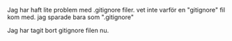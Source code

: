 Jag har haft lite problem med .gitignore filer.
vet inte varför en "gitignore" fil kom med. jag sparade bara som ".gitignore"

Jag har tagit bort gitignore filen nu.